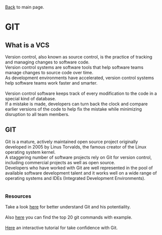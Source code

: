 
[Back](../README.md) to main page.

# GIT

## What is a VCS

Version control, also known as source control, is the practice of tracking and managing changes to software code. <br/>
Version control systems are software tools that help software teams manage changes to source code over time.  <br/>
As development environments have accelerated, version control systems help software teams work faster and smarter. <br/><br/>
Version control software keeps track of every modification to the code in a special kind of database.  <br/>
If a mistake is made, developers can turn back the clock and compare earlier versions of the code to help fix the mistake while minimizing disruption to all team members. <br/>

## GIT

Git is a mature, actively maintained open source project originally developed in 2005 by Linus Torvalds, the famous creator of the Linux operating system kernel.  <br/>
A staggering number of software projects rely on Git for version control, including commercial projects as well as open source.  <br/>
Developers who have worked with Git are well represented in the pool of available software development talent and it works well on a wide range of operating systems and IDEs (Integrated Development Environments). <br/></br>

### Resources
Take a look [here](https://www.w3schools.com/git/default.asp?remote=github) for better understand Git and his potentiality. <br/><br/>
Also [here](https://dzone.com/articles/top-20-git-commands-with-examples?edition=728525) you can find the top 20 git commands with example. <br/><br/>
[Here](https://learngitbranching.js.org/) an interactive tutorial for take confidence with Git. 

